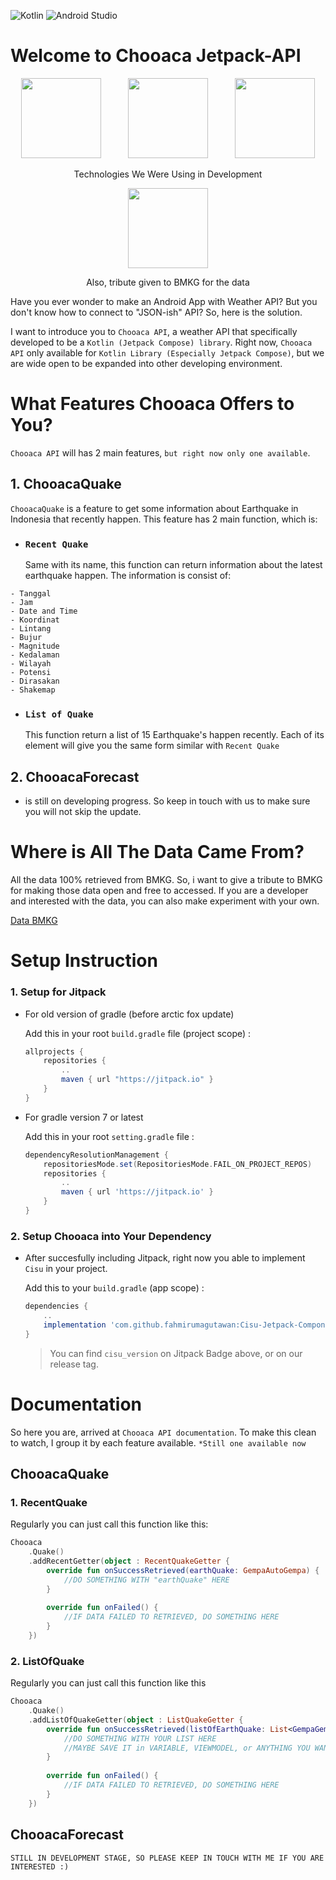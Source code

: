 

![Kotlin](https://img.shields.io/badge/kotlin-%230095D5.svg?style=for-the-badge&logo=kotlin&logoColor=white)
![Android Studio](https://img.shields.io/badge/Android%20Studio-3DDC84.svg?style=for-the-badge&logo=android-studio&logoColor=white)

# Welcome to Chooaca Jetpack-API
<p align="Center">
  <img src="https://cdn.freebiesupply.com/logos/large/2x/kotlin-1-logo-png-transparent.png" height="128"/>
  &nbsp
  &nbsp
  &nbsp
  &nbsp
  &nbsp
  <img src="https://miro.medium.com/max/1400/1*UpiyYV4onPs4emx-whdVHA.png" height="128"/>
  &nbsp
  &nbsp
  &nbsp
  &nbsp
  &nbsp
  <img src="https://tabris.com/wp-content/uploads/2021/06/jetpack-compose-icon_RGB.png" height="128"/>
  
  <p align="center">
    Technologies We Were Using in Development
  </p>
 
  <p align="center">
	  <img src="https://cdn.bmkg.go.id/Web/Logo-BMKG-new.png" height="128"/>
  </p>
	<p align="center">
    Also, tribute given to BMKG for the data
  </p>

</p>
Have you ever wonder to make an Android App with Weather API? But you don't know how to connect to "JSON-ish" API? So, here is the solution.

I want to introduce you to `Chooaca API`, a weather API that specifically developed to be a `Kotlin (Jetpack Compose) library`.   Right now, `Chooaca API` only available for `Kotlin Library (Especially Jetpack Compose)`, but we are wide open to be expanded into other developing environment.

# What Features Chooaca Offers to You?
`Chooaca API` will has 2 main features, `but right now only one available`.

## 1.	ChooacaQuake
`ChooacaQuake` is a feature to get some information about Earthquake in Indonesia that recently happen. This feature has 2 main function, which is:
 
-   ### `Recent Quake`
		
	Same with its name, this function can return information about the latest earthquake happen. The information is consist of:
```
- Tanggal
- Jam
- Date and Time
- Koordinat
- Lintang
- Bujur
- Magnitude
- Kedalaman
- Wilayah
- Potensi
- Dirasakan
- Shakemap
```
		
-   ### `List of Quake`

	This function return a list of 15 Earthquake's happen recently. Each of its element will give you the same form similar with `Recent Quake`
	
		
## 2.	ChooacaForecast
-  is still on developing progress. So keep in touch with us to make sure you will not skip the update.
	

# Where is All The Data Came From?
All the data 100% retrieved from BMKG. So, i want to give a tribute to BMKG for making those data open and free to accessed. If you are a developer and interested with the data, you can also make experiment with your own. 

[Data BMKG]("https://data.bmkg.go.id/")

# Setup Instruction
### 1. Setup for Jitpack
-   For old version of gradle (before arctic fox update)
    
    Add this in your root  `build.gradle`  file (project scope) :
    
    ```gradle
    allprojects {
	    repositories {
		    ..
		    maven { url "https://jitpack.io" }
	    }
    }
    ```

-   For gradle version 7 or latest

    Add this in your root `setting.gradle` file :
    
    ```gradle
    dependencyResolutionManagement {
        repositoriesMode.set(RepositoriesMode.FAIL_ON_PROJECT_REPOS)
        repositories {
            ..
            maven { url 'https://jitpack.io' }
        }
    }
    
    ```
    
### 2. Setup Chooaca into Your Dependency

-   After succesfully including Jitpack, right now you able to implement `Cisu` in your project.

    Add this to your `build.gradle` (app scope) :
    ```gradle
    dependencies {
        ..
        implementation 'com.github.fahmirumagutawan:Cisu-Jetpack-Component:$cisu_version'
    }
    ```
    > You can find `cisu_version` on Jitpack Badge above, or on our release tag.
# Documentation
So here you are, arrived at `Chooaca API documentation`. To make this clean to watch, I group it by each feature available. `*Still one available now` 
## ChooacaQuake
### 1. RecentQuake
Regularly you can just call this function like this:
```kotlin
Chooaca
	.Quake()
	.addRecentGetter(object : RecentQuakeGetter {  
	    override fun onSuccessRetrieved(earthQuake: GempaAutoGempa) {  
	        //DO SOMETHING WITH "earthQuake" HERE
	    }  
  
	    override fun onFailed() {  
	        //IF DATA FAILED TO RETRIEVED, DO SOMETHING HERE
	    }  
	})
```

### 2. ListOfQuake
Regularly you can just call this function like this
```kotlin
Chooaca  
    .Quake()  
    .addListOfQuakeGetter(object : ListQuakeGetter {  
        override fun onSuccessRetrieved(listOfEarthQuake: List<GempaGempaList>) {  
            //DO SOMETHING WITH YOUR LIST HERE
            //MAYBE SAVE IT in VARIABLE, VIEWMODEL, or ANYTHING YOU WANT 
        }  
  
        override fun onFailed() {  
            //IF DATA FAILED TO RETRIEVED, DO SOMETHING HERE 
        }  
    })
```
## ChooacaForecast
`STILL IN DEVELOPMENT STAGE, SO PLEASE KEEP IN TOUCH WITH ME IF YOU ARE INTERESTED :)`
